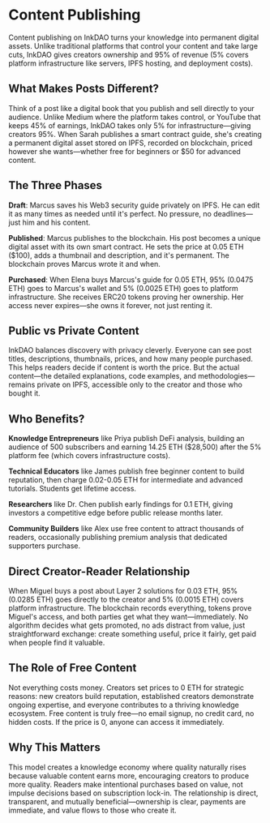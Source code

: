 # Content Publishing

Content publishing on InkDAO turns your knowledge into permanent digital assets. Unlike traditional platforms that control your content and take large cuts, InkDAO gives creators ownership and 95% of revenue (5% covers platform infrastructure like servers, IPFS hosting, and deployment costs).

## What Makes Posts Different?

Think of a post like a digital book that you publish and sell directly to your audience. Unlike Medium where the platform takes control, or YouTube that keeps 45% of earnings, InkDAO takes only 5% for infrastructure—giving creators 95%. When Sarah publishes a smart contract guide, she's creating a permanent digital asset stored on IPFS, recorded on blockchain, priced however she wants—whether free for beginners or $50 for advanced content.

## The Three Phases

**Draft**: Marcus saves his Web3 security guide privately on IPFS. He can edit it as many times as needed until it's perfect. No pressure, no deadlines—just him and his content.

**Published**: Marcus publishes to the blockchain. His post becomes a unique digital asset with its own smart contract. He sets the price at 0.05 ETH ($100), adds a thumbnail and description, and it's permanent. The blockchain proves Marcus wrote it and when.

**Purchased**: When Elena buys Marcus's guide for 0.05 ETH, 95% (0.0475 ETH) goes to Marcus's wallet and 5% (0.0025 ETH) goes to platform infrastructure. She receives ERC20 tokens proving her ownership. Her access never expires—she owns it forever, not just renting it.

## Public vs Private Content

InkDAO balances discovery with privacy cleverly. Everyone can see post titles, descriptions, thumbnails, prices, and how many people purchased. This helps readers decide if content is worth the price. But the actual content—the detailed explanations, code examples, and methodologies—remains private on IPFS, accessible only to the creator and those who bought it.

## Who Benefits?

**Knowledge Entrepreneurs** like Priya publish DeFi analysis, building an audience of 500 subscribers and earning 14.25 ETH ($28,500) after the 5% platform fee (which covers infrastructure costs).

**Technical Educators** like James publish free beginner content to build reputation, then charge 0.02-0.05 ETH for intermediate and advanced tutorials. Students get lifetime access.

**Researchers** like Dr. Chen publish early findings for 0.1 ETH, giving investors a competitive edge before public release months later.

**Community Builders** like Alex use free content to attract thousands of readers, occasionally publishing premium analysis that dedicated supporters purchase.

## Direct Creator-Reader Relationship

When Miguel buys a post about Layer 2 solutions for 0.03 ETH, 95% (0.0285 ETH) goes directly to the creator and 5% (0.0015 ETH) covers platform infrastructure. The blockchain records everything, tokens prove Miguel's access, and both parties get what they want—immediately. No algorithm decides what gets promoted, no ads distract from value, just straightforward exchange: create something useful, price it fairly, get paid when people find it valuable.

## The Role of Free Content

Not everything costs money. Creators set prices to 0 ETH for strategic reasons: new creators build reputation, established creators demonstrate ongoing expertise, and everyone contributes to a thriving knowledge ecosystem. Free content is truly free—no email signup, no credit card, no hidden costs. If the price is 0, anyone can access it immediately.

## Why This Matters

This model creates a knowledge economy where quality naturally rises because valuable content earns more, encouraging creators to produce more quality. Readers make intentional purchases based on value, not impulse decisions based on subscription lock-in. The relationship is direct, transparent, and mutually beneficial—ownership is clear, payments are immediate, and value flows to those who create it.